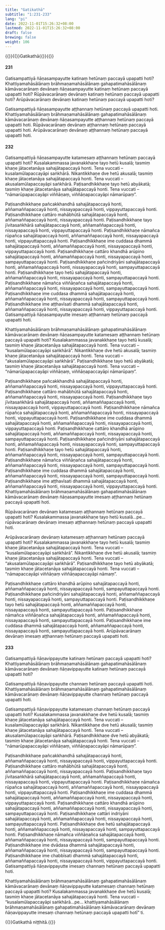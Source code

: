 ```yaml
---
title: "Gatikathā"
subtitle: "1:231-233"
lang: "pi"
date: 2022-11-01T15:26:32+08:00
lastmod: 2022-11-01T15:26:32+08:00
draft: false
brewing: false
weight: 106
---
```



{{<subtitle>}}{{<suttalink src="ps1.6">}}Gatikathā{{</suttalink>}}{{</subtitle>}}

#### 231

Gatisampattiyā ñāṇasampayutte katinaṃ hetūnaṃ paccayā upapatti hoti? Khattiyamahāsālānaṃ brāhmaṇamahāsālānaṃ gahapatimahāsālānaṃ kāmāvacarānaṃ devānaṃ ñāṇasampayutte katinaṃ hetūnaṃ paccayā upapatti hoti? Rūpāvacarānaṃ devānaṃ katinaṃ hetūnaṃ paccayā upapatti hoti? Arūpāvacarānaṃ devānaṃ katinaṃ hetūnaṃ paccayā upapatti hoti?

Gatisampattiyā ñāṇasampayutte aṭṭhannaṃ hetūnaṃ paccayā upapatti hoti. Khattiyamahāsālānaṃ brāhmaṇamahāsālānaṃ gahapatimahāsālānaṃ kāmāvacarānaṃ devānaṃ ñāṇasampayutte aṭṭhannaṃ hetūnaṃ paccayā upapatti hoti. Rūpāvacarānaṃ devānaṃ aṭṭhannaṃ hetūnaṃ paccayā upapatti hoti. Arūpāvacarānaṃ devānaṃ aṭṭhannaṃ hetūnaṃ paccayā upapatti hoti.

#### 232

Gatisampattiyā ñāṇasampayutte katamesaṃ aṭṭhannaṃ hetūnaṃ paccayā upapatti hoti? Kusalakammassa javanakkhaṇe tayo hetū kusalā; tasmiṃ khaṇe jātacetanāya sahajātapaccayā honti. Tena vuccati – kusalamūlapaccayāpi saṅkhārā. Nikantikkhaṇe dve hetū akusalā; tasmiṃ khaṇe jātacetanāya sahajātapaccayā honti. Tena vuccati – akusalamūlapaccayāpi saṅkhārā. Paṭisandhikkhaṇe tayo hetū abyākatā; tasmiṃ khaṇe jātacetanāya sahajātapaccayā honti. Tena vuccati – “nāmarūpapaccayāpi viññāṇaṃ, viññāṇapaccayāpi nāmarūpaṃ”.

Paṭisandhikkhaṇe pañcakkhandhā sahajātapaccayā honti, aññamaññapaccayā honti, nissayapaccayā honti, vippayuttapaccayā honti. Paṭisandhikkhaṇe cattāro mahābhūtā sahajātapaccayā honti, aññamaññapaccayā honti, nissayapaccayā honti. Paṭisandhikkhaṇe tayo jīvitasaṅkhārā sahajātapaccayā honti, aññamaññapaccayā honti, nissayapaccayā honti, vippayuttapaccayā honti. Paṭisandhikkhaṇe nāmañca rūpañca sahajātapaccayā honti, aññamaññapaccayā honti, nissayapaccayā honti, vippayuttapaccayā honti. Paṭisandhikkhaṇe ime cuddasa dhammā sahajātapaccayā honti, aññamaññapaccayā honti, nissayapaccayā honti, vippayuttapaccayā honti. Paṭisandhikkhaṇe cattāro khandhā arūpino sahajātapaccayā honti, aññamaññapaccayā honti, nissayapaccayā honti, sampayuttapaccayā honti. Paṭisandhikkhaṇe pañcindriyāni sahajātapaccayā honti, aññamaññapaccayā honti, nissayapaccayā honti, sampayuttapaccayā honti. Paṭisandhikkhaṇe tayo hetū sahajātapaccayā honti, aññamaññapaccayā honti, nissayapaccayā honti, sampayuttapaccayā honti. Paṭisandhikkhaṇe nāmañca viññāṇañca sahajātapaccayā honti, aññamaññapaccayā honti, nissayapaccayā honti, sampayuttapaccayā honti. Paṭisandhikkhaṇe ime cuddasa dhammā sahajātapaccayā honti, aññamaññapaccayā honti, nissayapaccayā honti, sampayuttapaccayā honti. Paṭisandhikkhaṇe ime aṭṭhavīsati dhammā sahajātapaccayā honti, aññamaññapaccayā honti, nissayapaccayā honti, vippayuttapaccayā honti. Gatisampattiyā ñāṇasampayutte imesaṃ aṭṭhannaṃ hetūnaṃ paccayā upapatti hoti.

Khattiyamahāsālānaṃ brāhmaṇamahāsālānaṃ gahapatimahāsālānaṃ kāmāvacarānaṃ devānaṃ ñāṇasampayutte katamesaṃ aṭṭhannaṃ hetūnaṃ paccayā upapatti hoti? Kusalakammassa javanakkhaṇe tayo hetū kusalā; tasmiṃ khaṇe jātacetanāya sahajātapaccayā honti. Tena vuccati – “kusalamūlapaccayāpi saṅkhārā”. Nikantikkhaṇe dve hetū akusalā; tasmiṃ khaṇe jātacetanāya sahajātapaccayā honti. Tena vuccati – “akusalamūlapaccayāpi saṅkhārā”. Paṭisandhikkhaṇe tayo hetū abyākatā; tasmiṃ khaṇe jātacetanāya sahajātapaccayā honti. Tena vuccati – “nāmarūpapaccayāpi viññāṇaṃ, viññāṇapaccayāpi nāmarūpaṃ”.

Paṭisandhikkhaṇe pañcakkhandhā sahajātapaccayā honti, aññamaññapaccayā honti, nissayapaccayā honti, vippayuttapaccayā honti. Paṭisandhikkhaṇe cattāro mahābhūtā sahajātapaccayā honti, aññamaññapaccayā honti, nissayapaccayā honti. Paṭisandhikkhaṇe tayo jīvitasaṅkhārā sahajātapaccayā honti, aññamaññapaccayā honti, nissayapaccayā honti, vippayuttapaccayā honti. Paṭisandhikkhaṇe nāmañca rūpañca sahajātapaccayā honti, aññamaññapaccayā honti, nissayapaccayā honti, vippayuttapaccayā honti. Paṭisandhikkhaṇe ime cuddasa dhammā sahajātapaccayā honti, aññamaññapaccayā honti, nissayapaccayā honti, vippayuttapaccayā honti. Paṭisandhikkhaṇe cattāro khandhā arūpino sahajātapaccayā honti, aññamaññapaccayā honti, nissayapaccayā honti, sampayuttapaccayā honti. Paṭisandhikkhaṇe pañcindriyāni sahajātapaccayā honti, aññamaññapaccayā honti, nissayapaccayā honti, sampayuttapaccayā honti. Paṭisandhikkhaṇe tayo hetū sahajātapaccayā honti, aññamaññapaccayā honti, nissayapaccayā honti, sampayuttapaccayā honti. Paṭisandhikkhaṇe nāmañca viññāṇañca sahajātapaccayā honti, aññamaññapaccayā honti, nissayapaccayā honti, sampayuttapaccayā honti. Paṭisandhikkhaṇe ime cuddasa dhammā sahajātapaccayā honti, aññamaññapaccayā honti, nissayapaccayā honti, sampayuttapaccayā honti. Paṭisandhikkhaṇe ime aṭṭhavīsati dhammā sahajātapaccayā honti, aññamaññapaccayā honti, nissayapaccayā honti, vippayuttapaccayā honti. Khattiyamahāsālānaṃ brāhmaṇamahāsālānaṃ gahapatimahāsālānaṃ kāmāvacarānaṃ devānaṃ ñāṇasampayutte imesaṃ aṭṭhannaṃ hetūnaṃ paccayā upapatti hoti.

Rūpāvacarānaṃ devānaṃ katamesaṃ aṭṭhannaṃ hetūnaṃ paccayā upapatti hoti? Kusalakammassa javanakkhaṇe tayo hetū kusalā…pe… rūpāvacarānaṃ devānaṃ imesaṃ aṭṭhannaṃ hetūnaṃ paccayā upapatti hoti.

Arūpāvacarānaṃ devānaṃ katamesaṃ aṭṭhannaṃ hetūnaṃ paccayā upapatti hoti? Kusalakammassa javanakkhaṇe tayo hetū kusalā; tasmiṃ khaṇe jātacetanāya sahajātapaccayā honti. Tena vuccati – “kusalamūlapaccayāpi saṅkhārā”. Nikantikkhaṇe dve hetū akusalā; tasmiṃ khaṇe jātacetanāya sahajātapaccayā honti. Tena vuccati – “akusalamūlapaccayāpi saṅkhārā”. Paṭisandhikkhaṇe tayo hetū abyākatā; tasmiṃ khaṇe jātacetanāya sahajātapaccayā honti. Tena vuccati – “nāmapaccayāpi viññāṇaṃ viññāṇapaccayāpi nāmaṃ”.

Paṭisandhikkhaṇe cattāro khandhā arūpino sahajātapaccayā honti, aññamaññapaccayā honti, nissayapaccayā honti, sampayuttapaccayā honti. Paṭisandhikkhaṇe pañcindriyāni sahajātapaccayā honti, aññamaññapaccayā honti, nissayapaccayā honti, sampayuttapaccayā honti. Paṭisandhikkhaṇe tayo hetū sahajātapaccayā honti, aññamaññapaccayā honti, nissayapaccayā honti, sampayuttapaccayā honti. Paṭisandhikkhaṇe nāmañca viññāṇañca sahajātapaccayā honti, aññamaññapaccayā honti, nissayapaccayā honti, sampayuttapaccayā honti. Paṭisandhikkhaṇe ime cuddasa dhammā sahajātapaccayā honti, aññamaññapaccayā honti, nissayapaccayā honti, sampayuttapaccayā honti. Arūpāvacarānaṃ devānaṃ imesaṃ aṭṭhannaṃ hetūnaṃ paccayā upapatti hoti.

#### 233

Gatisampattiyā ñāṇavippayutte katinaṃ hetūnaṃ paccayā upapatti hoti? Khattiyamahāsālānaṃ brāhmaṇamahāsālānaṃ gahapatimahāsālānaṃ kāmāvacarānaṃ devānaṃ ñāṇavippayutte katinaṃ hetūnaṃ paccayā upapatti hoti?

Gatisampattiyā ñāṇavippayutte channaṃ hetūnaṃ paccayā upapatti hoti. Khattiyamahāsālānaṃ brāhmaṇamahāsālānaṃ gahapatimahāsālānaṃ kāmāvacarānaṃ devānaṃ ñāṇavippayutte channaṃ hetūnaṃ paccayā upapatti hoti.

Gatisampattiyā ñāṇavippayutte katamesaṃ channaṃ hetūnaṃ paccayā upapatti hoti? Kusalakammassa javanakkhaṇe dve hetū kusalā; tasmiṃ khaṇe jātacetanāya sahajātapaccayā honti. Tena vuccati – kusalamūlapaccayāpi saṅkhārā. Nikantikkhaṇe dve hetū akusalā; tasmiṃ khaṇe jātacetanāya sahajātapaccayā honti. Tena vuccati – akusalamūlapaccayāpi saṅkhārā. Paṭisandhikkhaṇe dve hetū abyākatā; tasmiṃ khaṇe jātacetanāya sahajātapaccayā honti. Tena vuccati – “nāmarūpapaccayāpi viññāṇaṃ, viññāṇapaccayāpi nāmarūpaṃ”.

Paṭisandhikkhaṇe pañcakkhandhā sahajātapaccayā honti, aññamaññapaccayā honti, nissayapaccayā honti, vippayuttapaccayā honti. Paṭisandhikkhaṇe cattāro mahābhūtā sahajātapaccayā honti, aññamaññapaccayā honti, nissayapaccayā honti. Paṭisandhikkhaṇe tayo jīvitasaṅkhārā sahajātapaccayā honti, aññamaññapaccayā honti, nissayapaccayā honti, vippayuttapaccayā honti. Paṭisandhikkhaṇe nāmañca rūpañca sahajātapaccayā honti, aññamaññapaccayā honti, nissayapaccayā honti, vippayuttapaccayā honti. Paṭisandhikkhaṇe ime cuddasa dhammā sahajātapaccayā honti, aññamaññapaccayā honti, nissayapaccayā honti, vippayuttapaccayā honti. Paṭisandhikkhaṇe cattāro khandhā arūpino sahajātapaccayā honti, aññamaññapaccayā honti, nissayapaccayā honti, sampayuttapaccayā honti. Paṭisandhikkhaṇe cattāri indriyāni sahajātapaccayā honti, aññamaññapaccayā honti, nissayapaccayā honti, sampayuttapaccayā honti. Paṭisandhikkhaṇe dve hetū sahajātapaccayā honti, aññamaññapaccayā honti, nissayapaccayā honti, sampayuttapaccayā honti. Paṭisandhikkhaṇe nāmañca viññāṇañca sahajātapaccayā honti, aññamaññapaccayā honti, nissayapaccayā honti, sampayuttapaccayā honti. Paṭisandhikkhaṇe ime dvādasa dhammā sahajātapaccayā honti, aññamaññapaccayā honti, nissayapaccayā honti, sampayuttapaccayā honti. Paṭisandhikkhaṇe ime chabbīsati dhammā sahajātapaccayā honti, aññamaññapaccayā honti, nissayapaccayā honti, vippayuttapaccayā honti. Gatisampattiyā ñāṇavippayutte imesaṃ channaṃ hetūnaṃ paccayā upapatti hoti.

Khattiyamahāsālānaṃ brāhmaṇamahāsālānaṃ gahapatimahāsālānaṃ kāmāvacarānaṃ devānaṃ ñāṇavippayutte katamesaṃ channaṃ hetūnaṃ paccayā upapatti hoti? Kusalakammassa javanakkhaṇe dve hetū kusalā; tasmiṃ khaṇe jātacetanāya sahajātapaccayā honti. Tena vuccati – “kusalamūlapaccayāpi saṅkhārā…pe… khattiyamahāsālānaṃ brāhmaṇamahāsālānaṃ gahapatimahāsālānaṃ kāmāvacarānaṃ devānaṃ ñāṇavippayutte imesaṃ channaṃ hetūnaṃ paccayā upapatti hotī” ti.

{{<eof>}}Gatikathā niṭṭhitā.{{</eof>}}
